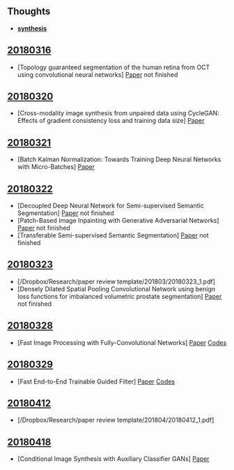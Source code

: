 
## Thoughts
* **[synthesis](thoughts/synthesis)**

## [20180316](201803/20180316)

* [Topology guaranteed segmentation of the human retina from OCT using convolutional neural networks] [Paper](https://arxiv.org/abs/1803.05120) not finished

## [20180320](201803/20180320)

* [Cross-modality image synthesis from unpaired data using CycleGAN: Effects of gradient consistency loss and training data size] [Paper](https://arxiv.org/abs/1803.06629)

## [20180321](201803/20180321)

* [Batch Kalman Normalization: Towards Training Deep Neural Networks with Micro-Batches] [Paper](https://arxiv.org/abs/1802.03133)


## [20180322](201803/20180322)

* [Decoupled Deep Neural Network for Semi-supervised Semantic Segmentation] [Paper](https://arxiv.org/abs/1506.04924) not finished
* [Patch-Based Image Inpainting with Generative Adversarial Networks] [Paper](https://arxiv.org/abs/1803.07422) not finished
* [Transferable Semi-supervised Semantic Segmentation] [Paper](https://arxiv.org/abs/1711.06828) not finished

## [20180323](201803/20180323)

* [/Dropbox/Research/paper review template/201803/20180323_1.pdf]
* [Densely Dilated Spatial Pooling Convolutional Network using benign loss functions for imbalanced volumetric prostate segmentation] [Paper](https://arxiv.org/abs/1801.10517) not finished

## [20180328](201803/20180328)

* [Fast Image Processing with Fully-Convolutional Networks] [Paper](https://arxiv.org/abs/1709.00643) [Codes](https://github.com/CQFIO/FastImageProcessing)

## [20180329](201803/20180329)

* [Fast End-to-End Trainable Guided Filter] [Paper](https://arxiv.org/abs/1803.05619) [Codes](https://github.com/wuhuikai/DeepGuidedFilter)

## [20180412](201804/20180412)

* [/Dropbox/Research/paper review template/201804/20180412_1.pdf]

## [20180418](201804/20180418)

* [Conditional Image Synthesis with Auxiliary Classifier GANs] [Paper](https://arxiv.org/abs/1610.09585)
